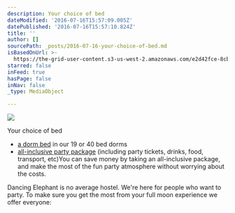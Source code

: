 ```yaml
---
description: Your choice of bed
dateModified: '2016-07-16T15:57:09.005Z'
datePublished: '2016-07-16T15:57:10.824Z'
title: ''
author: []
sourcePath: _posts/2016-07-16-your-choice-of-bed.md
isBasedOnUrl: >-
  https://the-grid-user-content.s3-us-west-2.amazonaws.com/e2d42fce-8cbc-4cf8-ba7e-5d90771118f9.jpg
starred: false
inFeed: true
hasPage: false
inNav: false
_type: MediaObject

---
```

![](https://the-grid-user-content.s3-us-west-2.amazonaws.com/e2d42fce-8cbc-4cf8-ba7e-5d90771118f9.jpg)

Your choice of bed

* [a dorm bed][0] in our 19 or 40 bed dorms
* [all-inclusive party package][0] (including party tickets, drinks, food, transport, etc)You can save money by taking an all-inclusive package, and make the most of the fun party atmosphere without worrying about the costs.

Dancing Elephant is no average hostel. We're here for people who want to party. To make sure you get the most from your full moon experience we offer everyone:

[0]: http://dancing-elephant.com/packages/ "Packages & Beds"